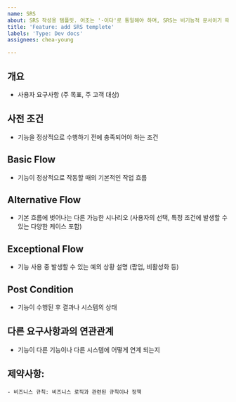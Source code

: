 ```yaml
---
name: SRS
about: SRS 작성용 템플릿. 어조는 '-이다'로 통일해야 하며, SRS는 비기능적 문서이기 때문에 사용자 관점에서 내용을 작성하여야 합니다.
title: 'Feature: add SRS templete'
labels: 'Type: Dev docs'
assignees: chea-young

---
```


## 개요
- 사용자 요구사항 (주 목표, 주 고객 대상)

## 사전 조건
- 기능을 정상적으로 수행하기 전에 충족되어야 하는 조건

## Basic Flow
- 기능이 정상적으로 작동할 때의 기본적인 작업 흐름

## Alternative Flow
- 기본 흐름에 벗어나는 다른 가능한 시나리오 (사용자의 선택, 특정 조건에 발생할 수 있는 다양한 케이스 포함)

## Exceptional Flow
- 기능 사용 중 발생할 수 있는 예외 상황 설명 (팝업, 비활성화 등)

## Post Condition
- 기능이 수행된 후 결과나 시스템의 상태

## 다른 요구사항과의 연관관계
- 기능이 다른 기능이나 다른 시스템에 어떻게 연계 되는지

## 제약사항:
    - 비즈니스 규칙: 비즈니스 로직과 관련된 규칙이나 정책
